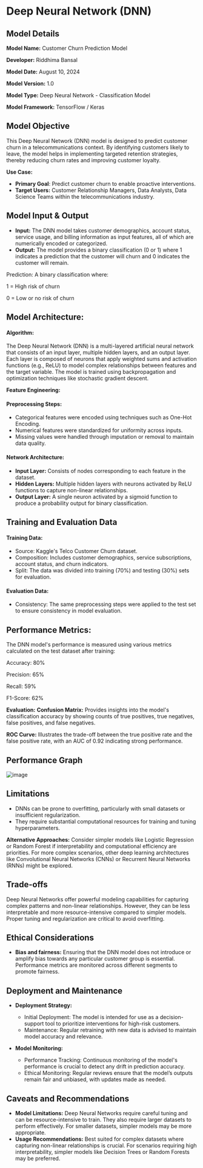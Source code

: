 # Deep Neural Network (DNN) 
## Model Details
**Model Name:** Customer Churn Prediction Model

**Developer:** Riddhima Bansal

**Model Date:** August 10, 2024

**Model Version:** 1.0

**Model Type:** Deep Neural Network - Classification Model

**Model Framework:** TensorFlow / Keras

## Model Objective
This Deep Neural Network (DNN) model is designed to predict customer churn in a telecommunications context. By identifying customers likely to leave, the model helps in implementing targeted retention strategies, thereby reducing churn rates and improving customer loyalty.

**Use Case:**
* **Primary Goal**: Predict customer churn to enable proactive interventions.
* **Target Users:** Customer Relationship Managers, Data Analysts, Data Science Teams within the telecommunications industry.

## Model Input & Output
* **Input:** The DNN model takes customer demographics, account status, service usage, and billing information as input features, all of which are numerically encoded or categorized.
* **Output:** The model provides a binary classification (0 or 1) where 1 indicates a prediction that the customer will churn and 0 indicates the customer will remain.

Prediction: A binary classification where:

1 = High risk of churn

0 = Low or no risk of churn

## Model Architecture: 
#### Algorithm:
The Deep Neural Network (DNN) is a multi-layered artificial neural network that consists of an input layer, multiple hidden layers, and an output layer. Each layer is composed of neurons that apply weighted sums and activation functions (e.g., ReLU) to model complex relationships between features and the target variable. The model is trained using backpropagation and optimization techniques like stochastic gradient descent.

**Feature Engineering:**

#### Preprocessing Steps:
* Categorical features were encoded using techniques such as One-Hot Encoding.
* Numerical features were standardized for uniformity across inputs.
* Missing values were handled through imputation or removal to maintain data quality.

#### Network Architecture:
* **Input Layer:** Consists of nodes corresponding to each feature in the dataset.
* **Hidden Layers:** Multiple hidden layers with neurons activated by ReLU functions to capture non-linear relationships.
* **Output Layer:** A single neuron activated by a sigmoid function to produce a probability output for binary classification.

## Training and Evaluation Data

#### Training Data:
* Source: Kaggle's Telco Customer Churn dataset.
* Composition: Includes customer demographics, service subscriptions, account status, and churn indicators.
* Split: The data was divided into training (70%) and testing (30%) sets for evaluation.

#### Evaluation Data:
* Consistency: The same preprocessing steps were applied to the test set to ensure consistency in model evaluation.

## Performance Metrics:
The DNN model's performance is measured using various metrics calculated on the test dataset after training:

Accuracy: 80%

Precision: 65%

Recall: 59%

F1-Score: 62%


**Evaluation:**
**Confusion Matrix:** Provides insights into the model's classification accuracy by showing counts of true positives, true negatives, false positives, and false negatives.

**ROC Curve:** Illustrates the trade-off between the true positive rate and the false positive rate, with an AUC of 0.92 indicating strong performance.

## Performance Graph
![image](https://github.com/user-attachments/assets/33256492-131e-44bf-ac1f-d596a79a3647)


## Limitations
* DNNs can be prone to overfitting, particularly with small datasets or insufficient regularization.
* They require substantial computational resources for training and tuning hyperparameters.

**Alternative Approaches:**
Consider simpler models like Logistic Regression or Random Forest if interpretability and computational efficiency are priorities. For more complex scenarios, other deep learning architectures like Convolutional Neural Networks (CNNs) or Recurrent Neural Networks (RNNs) might be explored.

## Trade-offs
Deep Neural Networks offer powerful modeling capabilities for capturing complex patterns and non-linear relationships. However, they can be less interpretable and more resource-intensive compared to simpler models. Proper tuning and regularization are critical to avoid overfitting.

## Ethical Considerations
* **Bias and fairness:** Ensuring that the DNN model does not introduce or amplify bias towards any particular customer group is essential. Performance metrics are monitored across different segments to promote fairness.

## Deployment and Maintenance
* **Deployment Strategy:**
  - Initial Deployment: The model is intended for use as a decision-support tool to prioritize interventions for high-risk customers.
  - Maintenance: Regular retraining with new data is advised to maintain model accuracy and relevance.

* **Model Monitoring:**
  - Performance Tracking: Continuous monitoring of the model's performance is crucial to detect any drift in prediction accuracy.
  - Ethical Monitoring: Regular reviews ensure that the model’s outputs remain fair and unbiased, with updates made as needed.

## Caveats and Recommendations
* **Model Limitations:** Deep Neural Networks require careful tuning and can be resource-intensive to train. They also require larger datasets to perform effectively. For smaller datasets, simpler models may be more appropriate.
* **Usage Recommendations:** Best suited for complex datasets where capturing non-linear relationships is crucial. For scenarios requiring high interpretability, simpler models like Decision Trees or Random Forests may be preferred.
